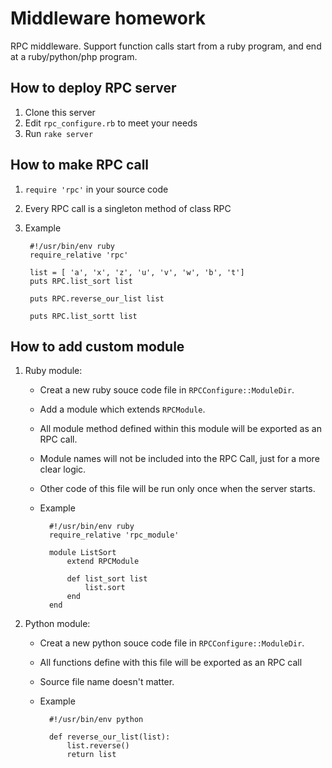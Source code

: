 Middleware homework
================

RPC middleware. Support function calls start from a ruby program, and end at a ruby/python/php program.

How to deploy RPC server
------------------------
1. Clone this server
3. Edit ```rpc_configure.rb``` to meet your needs
2. Run ```rake server```

How to make RPC call
------------------------
1. ```require 'rpc'``` in your source code
2. Every RPC call is a singleton method of class RPC
3. Example

        #!/usr/bin/env ruby
        require_relative 'rpc'

        list = [ 'a', 'x', 'z', 'u', 'v', 'w', 'b', 't']
        puts RPC.list_sort list

        puts RPC.reverse_our_list list

        puts RPC.list_sortt list

How to add custom module
------------------------
1. Ruby module:
	* Creat a new ruby souce code file in ```RPCConfigure::ModuleDir```.
	* Add a module which extends ```RPCModule```.
	* All module method defined within this module will be exported as an RPC call.
	* Module names will not be included into the RPC Call, just for a more clear logic.
	* Other code of this file will be run only once when the server starts.
	* Example

			#!/usr/bin/env ruby
			require_relative 'rpc_module'
			
			module ListSort
				extend RPCModule
		  
				def list_sort list
					list.sort
				end
			end
		
2. Python module:
	* Creat a new python souce code file in ```RPCConfigure::ModuleDir```.
	* All functions define with this file will be exported as an RPC call
	* Source file name doesn't matter.
	* Example

			#!/usr/bin/env python

			def reverse_our_list(list):
				list.reverse()
				return list

